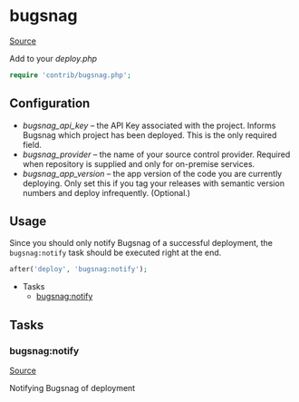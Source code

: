 <!-- DO NOT EDIT THIS FILE! -->
<!-- Instead edit contrib/bugsnag.php -->
<!-- Then run bin/docgen -->

# bugsnag

[Source](/contrib/bugsnag.php)


Add to your _deploy.php_

```php
require 'contrib/bugsnag.php';
```

## Configuration

- *bugsnag_api_key* – the API Key associated with the project. Informs Bugsnag which project has been deployed. This is the only required field.
- *bugsnag_provider* – the name of your source control provider. Required when repository is supplied and only for on-premise services.
- *bugsnag_app_version* – the app version of the code you are currently deploying. Only set this if you tag your releases with semantic version numbers and deploy infrequently. (Optional.)

## Usage

Since you should only notify Bugsnag of a successful deployment, the `bugsnag:notify` task should be executed right at the end.

```php
after('deploy', 'bugsnag:notify');
```


* Tasks
  * [bugsnag:notify](#bugsnagnotify)


## Tasks

### bugsnag:notify
[Source](https://github.com/deployphp/deployer/blob/master/contrib/bugsnag.php#L29)

Notifying Bugsnag of deployment


